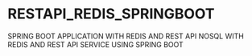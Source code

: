 # RESTAPI_REDIS_SPRINGBOOT
SPRING BOOT APPLICATION WITH REDIS AND REST API
NOSQL WITH REDIS AND REST API SERVICE USING SPRING BOOT
